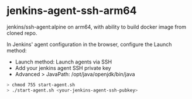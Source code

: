 # jenkins-agent-ssh-arm64
jenkins/ssh-agent:alpine on arm64, with ability to build docker image from cloned repo.

In Jenkins' agent configuration in the browser, configure the Launch method:
- Launch method: Launch agents via SSH
- Add your jenkins agent SSH private key
- Advanced > JavaPath: /opt/java/openjdk/bin/java

```sh
> chmod 755 start-agent.sh
> ./start-agent.sh <your-jenkins-agent-ssh-pubkey>
```
